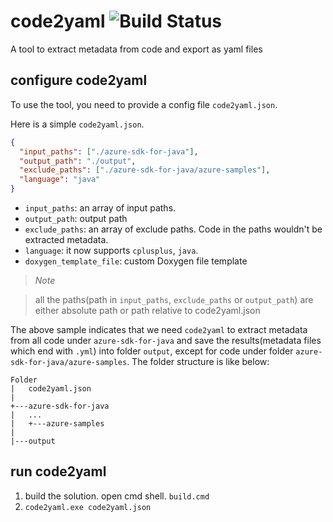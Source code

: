 # code2yaml ![Build Status](https://ci.appveyor.com/api/projects/status/github/ansyral/code2yaml)
A tool to extract metadata from code and export as yaml files

## configure code2yaml
To use the tool, you need to provide a config file `code2yaml.json`.

Here is a simple `code2yaml.json`.

```json
{
  "input_paths": ["./azure-sdk-for-java"],
  "output_path": "./output",
  "exclude_paths": ["./azure-sdk-for-java/azure-samples"],
  "language": "java"
}
```

* `input_paths`: an array of input paths.
* `output_path`: output path
* `exclude_paths`: an array of exclude paths. Code in the paths wouldn't be extracted metadata.
* `language`: it now supports `cplusplus`, `java`.
* `doxygen_template_file`: custom Doxygen file template

> *Note*

> all the paths(path in `input_paths`, `exclude_paths` or `output_path`) are either absolute path or path relative to code2yaml.json

The above sample indicates that we need `code2yaml` to extract metadata from all code under `azure-sdk-for-java` and save the results(metadata files which end with `.yml`) into folder `output`, except for code under folder `azure-sdk-for-java/azure-samples`.
The folder structure is like below:

```
Folder  
|   code2yaml.json   
|
+---azure-sdk-for-java
|   ...
|   +---azure-samples
|
|---output
```
## run code2yaml
1. build the solution.
   open cmd shell. `build.cmd`
2. `code2yaml.exe code2yaml.json`

